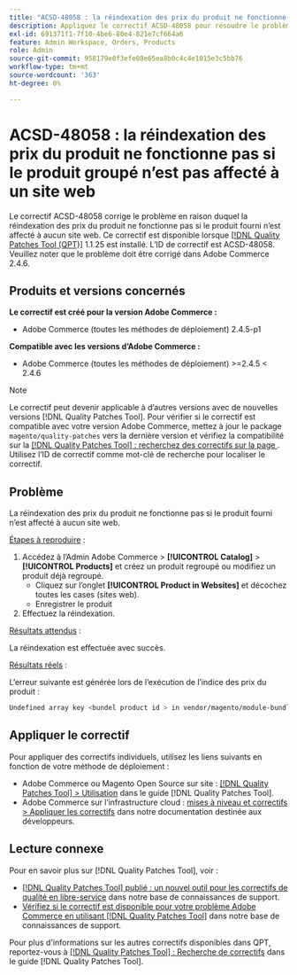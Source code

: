 ```yaml
---
title: "ACSD-48058 : la réindexation des prix du produit ne fonctionne pas si le produit groupé n’est pas affecté à un site web"
description: Appliquez le correctif ACSD-48058 pour résoudre le problème Adobe Commerce en raison duquel la réindexation des prix du produit ne fonctionne pas si le produit fourni n’est affecté à aucun site web.
exl-id: 691371f1-7f10-4be6-80e4-821e7cf664a6
feature: Admin Workspace, Orders, Products
role: Admin
source-git-commit: 958179e0f3efe08e65ea8b0c4c4e1015e3c5bb76
workflow-type: tm+mt
source-wordcount: '363'
ht-degree: 0%

---
```


# ACSD-48058 : la réindexation des prix du produit ne fonctionne pas si le produit groupé n’est pas affecté à un site web

Le correctif ACSD-48058 corrige le problème en raison duquel la réindexation des prix du produit ne fonctionne pas si le produit fourni n’est affecté à aucun site web. Ce correctif est disponible lorsque [[!DNL Quality Patches Tool (QPT)]](/help/announcements/adobe-commerce-announcements/magento-quality-patches-released-new-tool-to-self-serve-quality-patches.md) 1.1.25 est installé. L’ID de correctif est ACSD-48058. Veuillez noter que le problème doit être corrigé dans Adobe Commerce 2.4.6.

## Produits et versions concernés

**Le correctif est créé pour la version Adobe Commerce :**

* Adobe Commerce (toutes les méthodes de déploiement) 2.4.5-p1

**Compatible avec les versions d’Adobe Commerce :**

* Adobe Commerce (toutes les méthodes de déploiement) >=2.4.5 &lt; 2.4.6

>[!NOTE]
>
>Le correctif peut devenir applicable à d’autres versions avec de nouvelles versions [!DNL Quality Patches Tool]. Pour vérifier si le correctif est compatible avec votre version Adobe Commerce, mettez à jour le package `magento/quality-patches` vers la dernière version et vérifiez la compatibilité sur la [[!DNL Quality Patches Tool] : recherchez des correctifs sur la page ](https://experienceleague.adobe.com/tools/commerce-quality-patches/index.html). Utilisez l’ID de correctif comme mot-clé de recherche pour localiser le correctif.

## Problème

La réindexation des prix du produit ne fonctionne pas si le produit fourni n’est affecté à aucun site web.

<u>Étapes à reproduire</u> :

1. Accédez à l’Admin Adobe Commerce > **[!UICONTROL Catalog]** > **[!UICONTROL Products]** et créez un produit regroupé ou modifiez un produit déjà regroupé.
   * Cliquez sur l’onglet **[!UICONTROL Product in Websites]** et décochez toutes les cases (sites web).
   * Enregistrer le produit
1. Effectuez la réindexation.

<u>Résultats attendus</u> :

La réindexation est effectuée avec succès.

<u>Résultats réels</u> :

L’erreur suivante est générée lors de l’exécution de l’indice des prix du produit :

```bash
Undefined array key <bundel product id > in vendor/magento/module-bundle/Model/ResourceModel/Indexer/Price/DisabledProductOptionPriceModifier.php on line 117
```

## Appliquer le correctif

Pour appliquer des correctifs individuels, utilisez les liens suivants en fonction de votre méthode de déploiement :

* Adobe Commerce ou Magento Open Source sur site : [[!DNL Quality Patches Tool] > Utilisation](https://experienceleague.adobe.com/docs/commerce-operations/tools/quality-patches-tool/usage.html) dans le guide [!DNL Quality Patches Tool].
* Adobe Commerce sur l’infrastructure cloud : [mises à niveau et correctifs > Appliquer les correctifs](https://devdocs.magento.com/cloud/project/project-patch.html) dans notre documentation destinée aux développeurs.

## Lecture connexe

Pour en savoir plus sur [!DNL Quality Patches Tool], voir :

* [[!DNL Quality Patches Tool] publié : un nouvel outil pour les correctifs de qualité en libre-service](/help/announcements/adobe-commerce-announcements/magento-quality-patches-released-new-tool-to-self-serve-quality-patches.md) dans notre base de connaissances de support.
* [Vérifiez si le correctif est disponible pour votre problème Adobe Commerce en utilisant  [!DNL Quality Patches Tool]](/help/support-tools/patches-available-in-qpt-tool/check-patch-for-magento-issue-with-magento-quality-patches.md) dans notre base de connaissances de support.

Pour plus d&#39;informations sur les autres correctifs disponibles dans QPT, reportez-vous à [[!DNL Quality Patches Tool] : Recherche de correctifs](https://experienceleague.adobe.com/tools/commerce-quality-patches/index.html) dans le guide [!DNL Quality Patches Tool].

